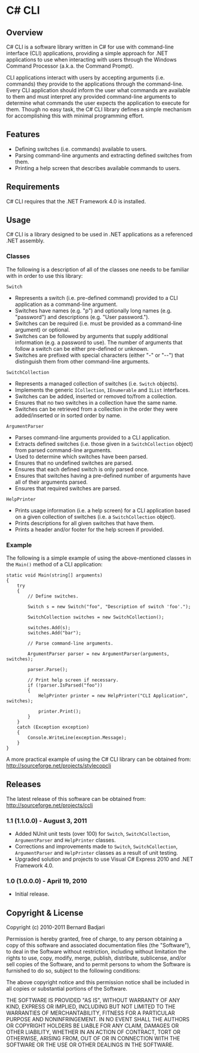 ﻿C# CLI
======

Overview
--------

C# CLI is a software library written in C# for use with command-line interface (CLI) applications, providing a simple approach for .NET applications to use when interacting with users through the Windows Command Processor (a.k.a. the Command Prompt).

CLI applications interact with users by accepting arguments (i.e. commands) they provide to the applications through the command-line. Every CLI application should inform the user what commands are available to them and must interpret any provided command-line arguments to determine what commands the user expects the application to execute for them. Though no easy task, the C# CLI library defines a simple mechanism for accomplishing this with minimal programming effort.

Features
--------

- Defining switches (i.e. commands) available to users.
- Parsing command-line arguments and extracting defined switches from them.
- Printing a help screen that describes available commands to users.

Requirements
------------

C# CLI requires that the .NET Framework 4.0 is installed.

Usage
-----

C# CLI is a library designed to be used in .NET applications as a referenced .NET assembly.

### Classes ###

The following is a description of all of the classes one needs to be familiar with in order to use this library:

`Switch`

- Represents a switch (i.e. pre-defined command) provided to a CLI application as a command-line argument.
- Switches have names (e.g. "p") and optionally long names (e.g. "password") and descriptions (e.g. "User password.").
- Switches can be required (i.e. must be provided as a command-line argument) or optional.
- Switches can be followed by arguments that supply additional information (e.g. a password to use). The number of arguments that follow a switch can be either pre-defined or unknown.
- Switches are prefixed with special characters (either "-" or "--") that distinguish them from other command-line arguments.

`SwitchCollection`

- Represents a managed collection of switches (i.e. `Switch` objects).
- Implements the generic `ICollection`, `IEnumerable` and `IList` interfaces.
- Switches can be added, inserted or removed to/from a collection.
- Ensures that no two switches in a collection have the same name.
- Switches can be retrieved from a collection in the order they were added/inserted or in sorted order by name.

`ArgumentParser`

- Parses command-line arguments provided to a CLI application.
- Extracts defined switches (i.e. those given in a `SwitchCollection` object) from parsed command-line arguments.
- Used to determine which switches have been parsed.
- Ensures that no undefined switches are parsed.
- Ensures that each defined switch is only parsed once.
- Ensures that switches having a pre-defined number of arguments have all of their arguments parsed.
- Ensures that required switches are parsed.

`HelpPrinter`

- Prints usage information (i.e. a help screen) for a CLI application based on a given collection of switches (i.e. a `SwitchCollection` object).
- Prints descriptions for all given switches that have them.
- Prints a header and/or footer for the help screen if provided.

### Example ###

The following is a simple example of using the above-mentioned classes in the `Main()` method of a CLI application:

    static void Main(string[] arguments)
    {
        try
        {
            // Define switches.

            Switch s = new Switch("foo", "Description of switch 'foo'.");

            SwitchCollection switches = new SwitchCollection();

            switches.Add(s);
            switches.Add("bar");

            // Parse command-line arguments.

            ArgumentParser parser = new ArgumentParser(arguments, switches);

            parser.Parse();

            // Print help screen if necessary.
            if (!parser.IsParsed("foo"))
            {
                HelpPrinter printer = new HelpPrinter("CLI Application", switches);

                printer.Print();
            }
        }
        catch (Exception exception)
        {
            Console.WriteLine(exception.Message);
        }
    }

A more practical example of using the C# CLI library can be obtained from: <http://sourceforge.net/projects/stylecopcli>

Releases
--------

The latest release of this software can be obtained from: <http://sourceforge.net/projects/ccli>

### 1.1 (1.1.0.0) - August 3, 2011 ###

- Added NUnit unit tests (over 100) for `Switch`, `SwitchCollection`, `ArgumentParser` and `HelpPrinter` classes.
- Corrections and improvements made to `Switch`, `SwitchCollection`, `ArgumentParser` and `HelpPrinter` classes as a result of unit testing.
- Upgraded solution and projects to use Visual C# Express 2010 and .NET Framework 4.0.

### 1.0 (1.0.0.0) - April 19, 2010 ###

- Initial release.

Copyright & License
-------------------

Copyright (c) 2010-2011 Bernard Badjari

Permission is hereby granted, free of charge, to any person obtaining a copy of this software and associated documentation files (the "Software"), to deal in the Software without restriction, including without limitation the rights to use, copy, modify, merge, publish, distribute, sublicense, and/or sell copies of the Software, and to permit persons to whom the Software is furnished to do so, subject to the following conditions:

The above copyright notice and this permission notice shall be included in all copies or substantial portions of the Software.

THE SOFTWARE IS PROVIDED "AS IS", WITHOUT WARRANTY OF ANY KIND, EXPRESS OR IMPLIED, INCLUDING BUT NOT LIMITED TO THE WARRANTIES OF MERCHANTABILITY, FITNESS FOR A PARTICULAR PURPOSE AND NONINFRINGEMENT. IN NO EVENT SHALL THE AUTHORS OR COPYRIGHT HOLDERS BE LIABLE FOR ANY CLAIM, DAMAGES OR OTHER LIABILITY, WHETHER IN AN ACTION OF CONTRACT, TORT OR OTHERWISE, ARISING FROM, OUT OF OR IN CONNECTION WITH THE SOFTWARE OR THE USE OR OTHER DEALINGS IN THE SOFTWARE.
